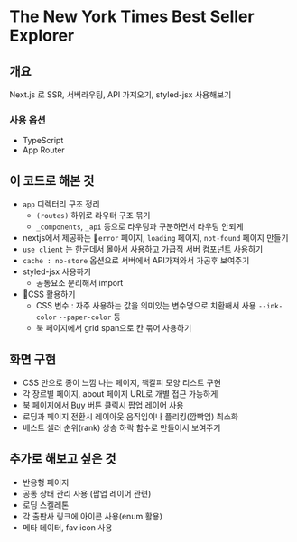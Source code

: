 # The New York Times Best Seller Explorer

## 개요
Next.js 로 SSR, 서버라우팅, API 가져오기, styled-jsx 사용해보기

### 사용 옵션
- TypeScript
- App Router

## 이 코드로 해본 것
- `app` 디렉터리 구조 정리
  - `(routes)` 하위로 라우터 구조 묶기
  - `_components`, `_api` 등으로 라우팅과 구분하면서 라우팅 안되게
- nextjs에서 제공하는 `error` 페이지, `loading` 페이지, `not-found` 페이지 만들기
- `use client` 는 한군데서 몰아서 사용하고 가급적 서버 컴포넌트 사용하기
- `cache : no-store` 옵션으로 서버에서 API가져와서 가공후 보여주기
- styled-jsx 사용하기
  - 공통요소 분리해서 import
- CSS 활용하기
  - CSS 변수 : 자주 사용하는 값을 의미있는 변수명으로 치환해서 사용 `--ink-color` `--paper-color` 등
  - 북 페이지에서 grid span으로 칸 묶어 사용하기

## 화면 구현
- CSS 만으로 종이 느낌 나는 페이지, 책갈피 모양 리스트 구현
- 각 장르별 페이지, about 페이지 URL로 개별 접근 가능하게
- 북 페이지에서 Buy 버튼 클릭시 팝업 레이어 사용
- 로딩과 페이지 전환시 레이아웃 움직임이나 플리킹(깜빡임) 최소화
- 베스트 셀러 순위(rank) 상승 하락 함수로 만들어서 보여주기

## 추가로 해보고 싶은 것
- 반응형 페이지
- 공통 상태 관리 사용 (팝업 레이어 관련)
- 로딩 스켈레톤
- 각 출판사 링크에 아이콘 사용(enum 활용)
- 메타 데이터, fav icon 사용
